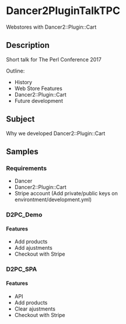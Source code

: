 # Dancer2PluginTalkTPC
Webstores with Dancer2::Plugin::Cart

## Description
Short talk for The Perl Conference 2017

Outline:

  - History
  - Web Store Features
  - Dancer2::Plugin::Cart
  - Future development
 

## Subject
Why we developed Dancer2::Plugin::Cart

## Samples

### Requirements
  - Dancer
  - Dancer2::Plugin::Cart
  - Stripe account (Add private/public keys on environtment/development.yml)

### D2PC_Demo
#### Features
- Add products
- Add ajustments
- Checkout with Stripe

### D2PC_SPA
#### Features
- API
- Add products
- Clear ajustments
- Checkout with Stripe

